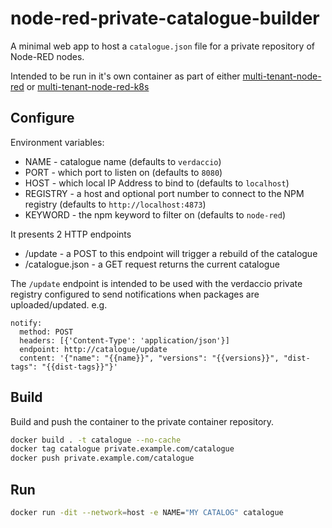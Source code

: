 # node-red-private-catalogue-builder

A minimal web app to host a `catalogue.json` file for a private repository of
Node-RED nodes.

Intended to be run in it's own container as part of either
[multi-tenant-node-red]() or [multi-tenant-node-red-k8s]()

## Configure

Environment variables:

- NAME - catalogue name (defaults to `verdaccio`)
- PORT - which port to listen on (defaults to `8080`)
- HOST - which local IP Address to bind to (defaults to `localhost`)
- REGISTRY - a host and optional port number to connect to the NPM registry (defaults to `http://localhost:4873`)
- KEYWORD - the npm keyword to filter on (defaults to `node-red`)

It presents 2 HTTP endpoints

- /update - a POST to this endpoint will trigger a rebuild of the catalogue
- /catalogue.json - a GET request returns the current catalogue

The `/update` endpoint is intended to be used with the verdaccio private registry configured to send notifications when packages are uploaded/updated. e.g.

```
notify:
  method: POST
  headers: [{'Content-Type': 'application/json'}]
  endpoint: http://catalogue/update
  content: '{"name": "{{name}}", "versions": "{{versions}}", "dist-tags": "{{dist-tags}}"}'
```

## Build

Build and push the container to the private container repository.

```bash
docker build . -t catalogue --no-cache
docker tag catalogue private.example.com/catalogue
docker push private.example.com/catalogue
```

## Run

```bash
docker run -dit --network=host -e NAME="MY CATALOG" catalogue
```
